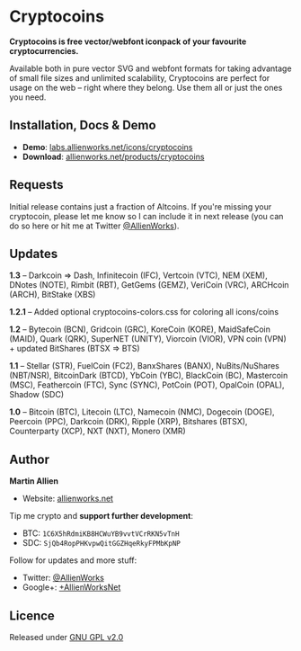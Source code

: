 Cryptocoins
===========

**Cryptocoins is free vector/webfont iconpack of your favourite cryptocurrencies.**

Available both in pure vector SVG and webfont formats for taking advantage of small file sizes and unlimited scalability, Cryptocoins are perfect for usage on the web – right where they belong. Use them all or just the ones you need.


Installation, Docs & Demo
-------------------------

* **Demo**: [labs.allienworks.net/icons/cryptocoins](http://labs.allienworks.net/icons/cryptocoins)
* **Download**: [allienworks.net/products/cryptocoins](https://allienworks.net/products/cryptocoins/)


Requests
--------

Initial release contains just a fraction of Altcoins. If you're missing your cryptocoin, please let me know so I can include it in next release (you can do so here or hit me at Twitter [@AllienWorks](https://twitter.com/AllienWorks)).

Updates
-------

**1.3** – Darkcoin => Dash, Infinitecoin (IFC), Vertcoin (VTC), NEM (XEM), DNotes (NOTE), Rimbit (RBT), GetGems (GEMZ), VeriCoin (VRC), ARCHcoin (ARCH), BitStake (XBS)

**1.2.1** – Added optional cryptocoins-colors.css for coloring all icons/coins

**1.2** – Bytecoin (BCN), Gridcoin (GRC), KoreCoin (KORE), MaidSafeCoin (MAID), Quark (QRK), SuperNET (UNITY), Viorcoin (VIOR), VPN coin (VPN) + updated BitShares (BTSX => BTS)

**1.1** – Stellar (STR), FuelCoin (FC2), BanxShares (BANX), NuBits/NuShares (NBT/NSR), BitcoinDark (BTCD), YbCoin (YBC), BlackCoin (BC), Mastercoin (MSC), Feathercoin (FTC), Sync (SYNC), PotCoin (POT), OpalCoin (OPAL), Shadow (SDC)

**1.0** – Bitcoin (BTC), Litecoin (LTC), Namecoin (NMC), Dogecoin (DOGE), Peercoin (PPC), Darkcoin (DRK), Ripple (XRP), Bitshares (BTSX), Counterparty (XCP), NXT (NXT), Monero (XMR)

Author
------

**Martin Allien**

* Website: [allienworks.net](https://allienworks.net)

Tip me crypto and **support further development**:

* BTC: ```1C6X5hRdmiKB8HCWuYB9vvtVCrRKN5vTnH```
* SDC: ```SjQb4RopPHKvpwQitGGZHqeRkyFPMbKpNP```

Follow for updates and more stuff:

* Twitter: [@AllienWorks](https://twitter.com/AllienWorks)
* Google+: [+AllienWorksNet](https://google.com/+AllienWorksNet)

Licence
-------

Released under [GNU GPL v2.0](LICENCE)

